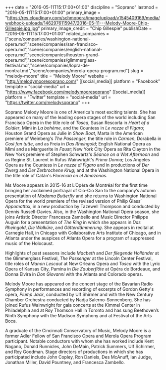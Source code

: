 +++
date = "2016-05-11T15:17:00+01:00"
discipline = "Soprano"
lastmod = "2016-05-11T15:17:00+01:00"
primary_image = "https://res.cloudinary.com/schmopera/image/upload/v1545409169/media/webhook-uploads/1462976115947/2016-05-11---Melody-Moore-Chip-Gillespie.jpg.jpg"
primary_image_credit = "Chip Gillespie"
publishDate = "2016-05-11T15:17:00+01:00"
related_companies = ["scene/companies/washington-national-opera.md","scene/companies/san-francisco-opera.md","scene/companies/english-national-opera.md","scene/companies/houston-grand-opera.md","scene/companies/glimmerglass-festival.md","scene/companies/lopra-de-montral.md","scene/companies/merola-opera-program.md"]
slug = "melody-moore"
title = "Melody Moore"
website = "http://melodymooresoprano.com/"
[[social_media]]
platform = "Facebook"
template = "social-media"
url = "https://www.facebook.com/melodymooresoprano"
[[social_media]]
platform = "Twitter"
template = "social-media"
url = "https://twitter.com/melodysoprano"
+++

Soprano Melody Moore is one of America's most exciting talents.  She has appeared on many of the leading opera stages of the world including San Francisco Opera in the title role of *Tosca*, Susan Rescorla in *Heart of a Soldier*, Mimì in *La bohème*, and the Countess in *Le nozze di Figaro*; Houston Grand Opera as Julie in *Show Boat*, Marta in the American premiere of Weinberg's *The Passenger*, the title role in *Carmen*, Dorabella in *Così fan tutte*, and as Freia in *Das Rheingold*; English National Opera as Mimi and as Marguerite in *Faust*; New York City Opera as Rita Clayton in the New York premiere of Stephen Schwartz's *Séance on a Wet Afternoon* and as Regine St. Laurent in Rufus Wainwright's *Prima Donna*; Los Angeles Opera as the Countess in *Le nozze di Figaro* and in productions of *Der Zwerg* and *Der Zerbrochene Krug*; and at the Washington National Opera in the title role of Catán's *Florencia en el Amazonas*.

Ms Moore appears in 2015-16 at L’Opéra de Montréal for the first time bringing her acclaimed portrayal of Cio-Cio San to the company’s autumn presentation of *Madama Butterfly* and she returns to Washington National Opera for the world premiere of the revised version of Philip Glass’ *Appomattox*, in a new production by Tazewell Thompson and conducted by Dennis Russell-Davies. Also, in the Washington National Opera season, she joins Artistic Director Francesca Zambello and Music Director Philippe Auguin for a presentation of *The Ring* in which she appears in *Das Rheingold*, *Die Walküre*, and *Götterdämmerung*.  She appears in recital at Carnegie Hall, in Chicago with Collaborative Arts Institute of Chicago, and in Atlanta under the auspices of Atlanta Opera for a program of suppressed music of the Holocaust.

Highlights of past seasons include *Macbeth* and *Der fliegende Holländer* at the Glimmerglass Festival, *The Passenger* at the Lincoln Center Festival, title roles of *Manon Lescaut* at New Orleans Opera and *Tosca* with the Lyric Opera of Kansas City, Pamina in *Die Zauberflöte* at Opéra de Bordeaux, and Donna Elvira in *Don Giovanni* with the Atlanta and Colorado operas.

Melody Moore has appeared on the concert stage of the Bavarian Radio Symphony in performances and recording of excerpts of Gordon Getty's opera, *Plump Jack*, conducted by Ulf Shirmer and with the New Century Chamber Orchestra conducted by Nadja Salerno-Sonnenberg.  She has joined Rufus Wainwright for gala concerts at the Kimmel Center in Philadelphia and at Roy Thomson Hall in Toronto and has sung Beethoven’s Ninth Symphony with the Madison Symphony and at Festival of the Arts Boca.

A graduate of the Cincinnati Conservatory of Music, Melody Moore is a former Adler Fellow of San Francisco Opera and Merola Opera Program participant.  Notable conductors with whom she has worked include Kent Nagano, Donald Runnicles, John DeMain, Patrick Summers, Ulf Schirmer, and Roy Goodman.  Stage directors of productions in which she has participated include John Copley, Ron Daniels, Des McAnuff, Ian Judge, Jonathan Miller, David Pountney, and Francesca Zambello.
